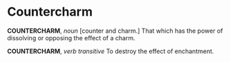 # Countercharm

**COUNTERCHARM**, _noun_ \[counter and charm.\] That which has the power of dissolving or opposing the effect of a charm.

**COUNTERCHARM**, _verb transitive_ To destroy the effect of enchantment.